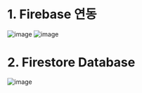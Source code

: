 # 1. Firebase 연동
![image](https://user-images.githubusercontent.com/101008357/231048843-6f99025d-d537-4a8c-a459-f273dad45d73.png)
![image](https://user-images.githubusercontent.com/101008357/231048942-c14ab15f-49ea-4d5b-8cb2-76de8be0c4c6.png)

# 2. Firestore Database 
![image](https://user-images.githubusercontent.com/101008357/231048712-a27d4a9b-1531-4c2e-ab57-f3acd13c7b33.png)
